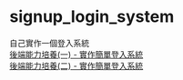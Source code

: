 # signup_login_system
自己實作一個登入系統<br>
[後端能力培養(一) - 實作簡單登入系統](https://guachikuo.github.io/2017/09/22/login1/)<br>
[後端能力培養(二) - 實作簡單登入系統](https://guachikuo.github.io/2017/09/24/login2/)
